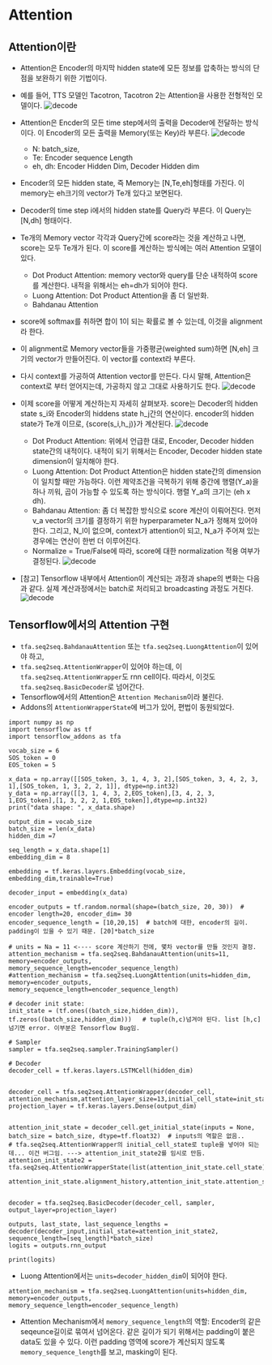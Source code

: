 # Attention

## Attention이란
- Attention은 Encoder의 마지막 hidden state에 모든 정보를 압축하는 방식의 단점을 보완하기 위한 기법이다.
- 예를 들어, TTS 모델인 Tacotron, Tacotron 2는 Attention을 사용한 전형적인 모델이다.
![decode](./Tacotron2.png)
- Attention은 Encder의 모든 time step에서의 출력을 Decoder에 전달하는 방식이다. 이 Encoder의 모든 출력을 Memory(또는 Key)라 부른다.
![decode](./Attention.png)
	- N: batch_size,
	- Te: Encoder sequence Length
	- eh, dh: Encoder Hidden Dim, Decoder Hidden dim
- Encoder의 모든 hidden state, 즉 Memory는 [N,Te,eh]형태를 가진다. 이 memory는 eh크기의 vector가 Te개 있다고 보면된다. 
- Decoder의 time step i에서의 hidden state를 Query라 부른다. 이 Query는 [N,dh] 형태이다. 
- Te개의 Memory vector 각각과 Query간에 score라는 것을 계산하고 나면, score는 모두 Te개가 된다. 이 score를 계산하는 방식에는 여러 Attention 모델이 있다.
	* Dot Product Attention: memory vector와 query를 단순 내적하여 score를 계산한다. 내적을 위해서는 eh=dh가 되어야 한다.
	* Luong Attention: Dot Product Attention을 좀 더 일반화. 
	* Bahdanau Attention
- score에 softmax를 취하면 합이 1이 되는 확률로 볼 수 있는데, 이것을 alignment라 한다. 
- 이 alignment로 Memory vector들을 가중평균(weighted sum)하면 [N,eh] 크기의 vector가 만들어진다. 이 vector를 context라 부른다.
- 다시 context를 가공하여 Attention vector를 만든다. 다시 말해, Attention은 context로 부터 얻어지는데, 가공하지 않고 그대로 사용하기도 한다.
![decode](./score.png)
- 이제 score을 어떻게 계산하는지 자세히 살펴보자. score는 Decoder의 hidden state s_i와 Encoder의 hiddens state h_j간의 연산이다. encoder의 hidden state가 Te개 이므로, {score(s_i,h_j)}가 계산된다.
![decode](./Attention_Score.png)
	* Dot Product Attention: 위에서 언급한 대로, Encoder, Decoder hidden state간의 내적이다. 내적이 되기 위해서는 Encoder, Decoder hidden state dimension이 일치해야 한다.
	* Luong Attention: Dot Product Attention은 hidden state간의 dimension이 일치할 때만 가능하다. 이런 제약조건을 극복하기 위해 중간에 행렬(Y_a)을 하나 끼워, 곱이 가능할 수 있도록 하는 방식이다. 행렬 Y_a의 크기는 (eh x dh).
	* Bahdanau Attention: 좀 더 복잡한 방식으로 score 계산이 이뤄어진다. 먼저 v_a vector의 크기를 결정하기 위한 hyperparameter N_a가 정해져 있어야 한다. 
	그리고, N_l이 없으며, context가 attention이 되고, N_a가 주어져 있는 경우에는 연산이 한번 더 이루어진다.
	* Normalize = True/False에 따라, score에 대한 normalization 적용 여부가 결정된다.
![decode](./BahdanauAttention.png)

- [참고] Tensorflow 내부에서 Attention이 계산되는 과정과 shape의 변화는 다음과 같다. 실제 계산과정에서는 batch로 처리되고 broadcasting 과정도 거친다.
![decode](./attention-shape.png)

## Tensorflow에서의 Attention 구현
- `tfa.seq2seq.BahdanauAttention` 또는 `tfa.seq2seq.LuongAttention`이 있어야 하고,
- `tfa.seq2seq.AttentionWrapper`이 있어야 하는데, 이 `tfa.seq2seq.AttentionWrapper`도 rnn cell이다. 따라서, 이것도 `tfa.seq2seq.BasicDecoder`로 넘어간다.
- Tensorflow에서의 Attention은 `Attention Mechanism`이라 불린다.
- Addons의 `AttentionWrapperState`에 버그가 있어, 편법이 동원되었다. 

```
import numpy as np
import tensorflow as tf
import tensorflow_addons as tfa

vocab_size = 6
SOS_token = 0
EOS_token = 5

x_data = np.array([[SOS_token, 3, 1, 4, 3, 2],[SOS_token, 3, 4, 2, 3, 1],[SOS_token, 1, 3, 2, 2, 1]], dtype=np.int32)
y_data = np.array([[3, 1, 4, 3, 2,EOS_token],[3, 4, 2, 3, 1,EOS_token],[1, 3, 2, 2, 1,EOS_token]],dtype=np.int32)
print("data shape: ", x_data.shape)

output_dim = vocab_size
batch_size = len(x_data)
hidden_dim =7

seq_length = x_data.shape[1]
embedding_dim = 8

embedding = tf.keras.layers.Embedding(vocab_size, embedding_dim,trainable=True) 

decoder_input = embedding(x_data)

encoder_outputs = tf.random.normal(shape=(batch_size, 20, 30))  # encoder length=20, encoder_dim= 30
encoder_sequence_length = [10,20,15]  # batch에 대한, encoder의 길이. padding이 있을 수 있기 때문. [20]*batch_size

# units = Na = 11 <---- score 계산하기 전에, 몇차 vector를 만들 것인지 결정.
attention_mechanism = tfa.seq2seq.BahdanauAttention(units=11, memory=encoder_outputs, memory_sequence_length=encoder_sequence_length)
#attention_mechanism = tfa.seq2seq.LuongAttention(units=hidden_dim, memory=encoder_outputs, memory_sequence_length=encoder_sequence_length)

# decoder init state:
init_state = (tf.ones((batch_size,hidden_dim)), tf.zeros((batch_size,hidden_dim)))   # tuple(h,c)넘겨야 된다. list [h,c] 넘기면 error. 이부분은 Tensorflow Bug임.

# Sampler
sampler = tfa.seq2seq.sampler.TrainingSampler()

# Decoder
decoder_cell = tf.keras.layers.LSTMCell(hidden_dim)


decoder_cell = tfa.seq2seq.AttentionWrapper(decoder_cell, attention_mechanism,attention_layer_size=13,initial_cell_state=init_state,output_attention=True,alignment_history=True)
projection_layer = tf.keras.layers.Dense(output_dim)


attention_init_state = decoder_cell.get_initial_state(inputs = None, batch_size = batch_size, dtype=tf.float32)  # inputs의 역할은 없음..
# tfa.seq2seq.AttentionWrapper의 initial_cell_state로 tuple을 넣어야 되는데... 이건 버그임. ---> attention_init_state2를 임시로 만듬.
attention_init_state2 = tfa.seq2seq.AttentionWrapperState(list(attention_init_state.cell_state),attention_init_state.attention,attention_init_state.alignments,
                                                          attention_init_state.alignment_history,attention_init_state.attention_state)


decoder = tfa.seq2seq.BasicDecoder(decoder_cell, sampler, output_layer=projection_layer)

outputs, last_state, last_sequence_lengths = decoder(decoder_input,initial_state=attention_init_state2, sequence_length=[seq_length]*batch_size)
logits = outputs.rnn_output

print(logits)
```
- Luong Attention에서는 `units=decoder_hidden_dim`이 되어야 한다.
```
attention_mechanism = tfa.seq2seq.LuongAttention(units=hidden_dim, memory=encoder_outputs, memory_sequence_length=encoder_sequence_length)
```
- Attention Mechanism에서 `memory_sequence_length`의 역할: Encoder의 같은 seqeunce길이로 묶여서 넘어온다. 같은 길이가 되기 위해서는 padding이 붙은 data도 있을 수 있다. 이런 padding 영역에 score가 계산되지 않도록 `memory_sequence_length`를 보고, masking이 된다.